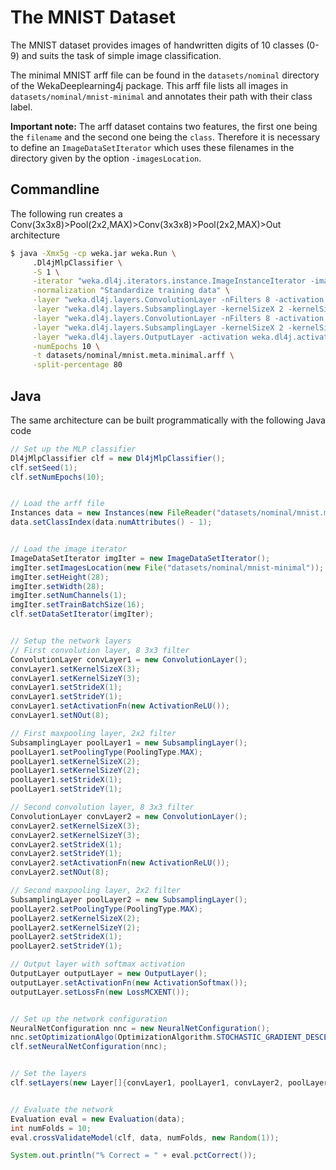 # The MNIST Dataset
The MNIST dataset provides images of handwritten digits of 10 classes (0-9) and suits the task of simple image classification. 

The minimal MNIST arff file can be found in the `datasets/nominal` directory of the WekaDeeplearning4j package. This arff file lists all images in `datasets/nominal/mnist-minimal` and annotates their path with their class label.

**Important note:** The arff dataset contains two features, the first one being the `filename` and the second one being the `class`. Therefore it is necessary to define an `ImageDataSetIterator` which uses these filenames in the directory given by the option `-imagesLocation`.

## Commandline
The following run creates a Conv(3x3x8)>Pool(2x2,MAX)>Conv(3x3x8)>Pool(2x2,MAX)>Out architecture
```bash
$ java -Xmx5g -cp weka.jar weka.Run \
     .Dl4jMlpClassifier \
     -S 1 \
     -iterator "weka.dl4j.iterators.instance.ImageInstanceIterator -imagesLocation datasets/nominal/mnist-minimal -numChannels 1 -height 28 -width 28 -bs 16" \
     -normalization "Standardize training data" \
     -layer "weka.dl4j.layers.ConvolutionLayer -nFilters 8 -activation weka.dl4j.activations.ActivationReLU -kernelSizeX 3 -kernelSizeY 3 -paddingX 0 -paddingY 0 -strideX 1 -strideY 1" \
     -layer "weka.dl4j.layers.SubsamplingLayer -kernelSizeX 2 -kernelSizeY 2 -paddingX 0 -paddingY 0 -poolingType MAX -strideX 1 -strideY 1" \
     -layer "weka.dl4j.layers.ConvolutionLayer -nFilters 8 -activation weka.dl4j.activations.ActivationReLU -kernelSizeX 3 -kernelSizeY 3 -paddingX 0 -paddingY 0 -strideX 1 -strideY 1" \
     -layer "weka.dl4j.layers.SubsamplingLayer -kernelSizeX 2 -kernelSizeY 2 -paddingX 0 -paddingY 0 -poolingType MAX -strideX 1 -strideY 1" \
     -layer "weka.dl4j.layers.OutputLayer -activation weka.dl4j.activations.ActivationSoftmax -lossFn weka.dl4j.lossfunctions.LossMCXENT -updater ADAM" \
     -numEpochs 10 \
     -t datasets/nominal/mnist.meta.minimal.arff \
     -split-percentage 80
```

## Java
The same architecture can be built programmatically with the following Java code

```java
// Set up the MLP classifier
Dl4jMlpClassifier clf = new Dl4jMlpClassifier();
clf.setSeed(1);
clf.setNumEpochs(10);


// Load the arff file
Instances data = new Instances(new FileReader("datasets/nominal/mnist.meta.minimal.arff"));
data.setClassIndex(data.numAttributes() - 1);


// Load the image iterator
ImageDataSetIterator imgIter = new ImageDataSetIterator();
imgIter.setImagesLocation(new File("datasets/nominal/mnist-minimal"));
imgIter.setHeight(28);
imgIter.setWidth(28);
imgIter.setNumChannels(1);
imgIter.setTrainBatchSize(16);
clf.setDataSetIterator(imgIter);


// Setup the network layers
// First convolution layer, 8 3x3 filter 
ConvolutionLayer convLayer1 = new ConvolutionLayer();
convLayer1.setKernelSizeX(3);
convLayer1.setKernelSizeY(3);
convLayer1.setStrideX(1);
convLayer1.setStrideY(1);
convLayer1.setActivationFn(new ActivationReLU());
convLayer1.setNOut(8);

// First maxpooling layer, 2x2 filter
SubsamplingLayer poolLayer1 = new SubsamplingLayer();
poolLayer1.setPoolingType(PoolingType.MAX);
poolLayer1.setKernelSizeX(2);
poolLayer1.setKernelSizeY(2);
poolLayer1.setStrideX(1);
poolLayer1.setStrideY(1);

// Second convolution layer, 8 3x3 filter
ConvolutionLayer convLayer2 = new ConvolutionLayer();
convLayer2.setKernelSizeX(3);
convLayer2.setKernelSizeY(3);
convLayer2.setStrideX(1);
convLayer2.setStrideY(1);
convLayer2.setActivationFn(new ActivationReLU());
convLayer2.setNOut(8);

// Second maxpooling layer, 2x2 filter
SubsamplingLayer poolLayer2 = new SubsamplingLayer();
poolLayer2.setPoolingType(PoolingType.MAX);
poolLayer2.setKernelSizeX(2);
poolLayer2.setKernelSizeY(2);
poolLayer2.setStrideX(1);
poolLayer2.setStrideY(1);

// Output layer with softmax activation
OutputLayer outputLayer = new OutputLayer();
outputLayer.setActivationFn(new ActivationSoftmax());
outputLayer.setLossFn(new LossMCXENT());


// Set up the network configuration
NeuralNetConfiguration nnc = new NeuralNetConfiguration();
nnc.setOptimizationAlgo(OptimizationAlgorithm.STOCHASTIC_GRADIENT_DESCENT);
clf.setNeuralNetConfiguration(nnc);


// Set the layers
clf.setLayers(new Layer[]{convLayer1, poolLayer1, convLayer2, poolLayer2, outputLayer});


// Evaluate the network
Evaluation eval = new Evaluation(data);
int numFolds = 10;
eval.crossValidateModel(clf, data, numFolds, new Random(1));

System.out.println("% Correct = " + eval.pctCorrect());
```

